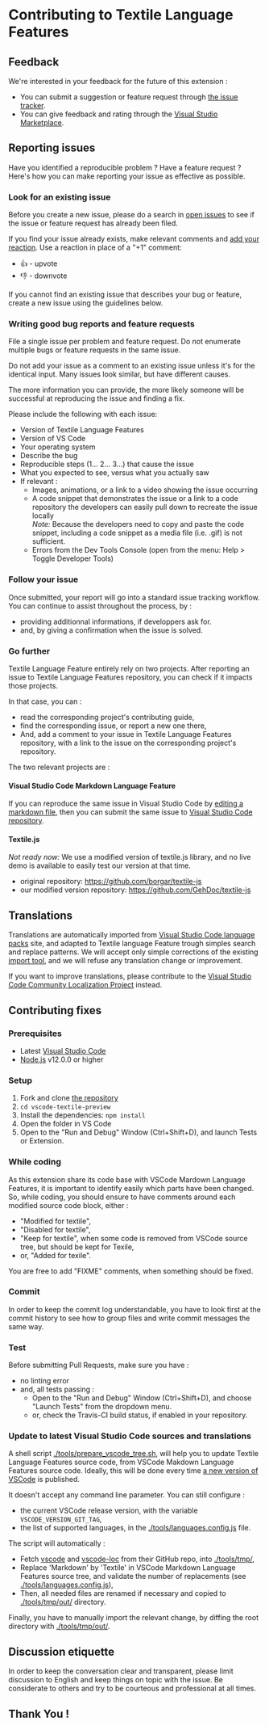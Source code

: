 # Contributing to Textile Language Features

## Feedback

We're interested in your feedback for the future of this extension :
* You can submit a suggestion or feature request through [the issue tracker](https://github.com/GehDoc/vscode-textile-preview/issues).
* You can give feedback and rating through the [Visual Studio Marketplace](https://marketplace.visualstudio.com/items?itemName=GehDoc.vscode-textile-preview).


## Reporting issues

Have you identified a reproducible problem ? Have a feature request ?
Here's how you can make reporting your issue as effective as possible.

### Look for an existing issue

Before you create a new issue, please do a search in [open issues](https://github.com/GehDoc/vscode-textile-preview/issues) to see if the issue or feature request has already been filed.

If you find your issue already exists, make relevant comments and [add your reaction](https://github.blog/2016-03-10-add-reactions-to-pull-requests-issues-and-comments/). Use a reaction in place of a "+1" comment:
* :+1: - upvote
* :-1: - downvote

If you cannot find an existing issue that describes your bug or feature, create a new issue using the guidelines below.

### Writing good bug reports and feature requests

File a single issue per problem and feature request. Do not enumerate multiple bugs or feature requests in the same issue.

Do not add your issue as a comment to an existing issue unless it's for the identical input. Many issues look similar, but have different causes.

The more information you can provide, the more likely someone will be successful at reproducing the issue and finding a fix.

Please include the following with each issue:
* Version of Textile Language Features
* Version of VS Code
* Your operating system
* Describe the bug
* Reproducible steps (1... 2... 3...) that cause the issue
* What you expected to see, versus what you actually saw
* If relevant :
	* Images, animations, or a link to a video showing the issue occurring
	* A code snippet that demonstrates the issue or a link to a code repository the developers can easily pull down to recreate the issue locally  
	*Note:* Because the developers need to copy and paste the code snippet, including a code snippet as a media file (i.e. .gif) is not sufficient.
	* Errors from the Dev Tools Console (open from the menu: Help > Toggle Developer Tools)

### Follow your issue

Once submitted, your report will go into a standard issue tracking workflow. You can continue to assist throughout the process, by :
* providing additionnal informations, if developpers ask for.
* and, by giving a confirmation when the issue is solved.

### Go further

Textile Language Feature entirely rely on two projects. After reporting an issue to Textile Language Features repository, you can check if it impacts those projects.

In that case, you can :
* read the corresponding project's contributing guide,
* find the corresponding issue, or report a new one there,
* And, add a comment to your issue in Textile Language Features repository, with a link to the issue on the corresponding project's repository. 

The two relevant projects are :

#### Visual Studio Code Markdown Language Feature

If you can reproduce the same issue in Visual Studio Code by [editing a markdown file](https://code.visualstudio.com/docs/languages/markdown#_markdown-preview), then you can submit the same issue to [Visual Studio Code repository](https://github.com/microsoft/vscode/).

#### Textile.js 

*Not ready now:* We use a modified version of textile.js library, and no live demo is available to easily test our version at that time.
* original repository: https://github.com/borgar/textile-js
* our modified version repository: https://github.com/GehDoc/textile-js

## Translations

Translations are automatically imported from [Visual Studio Code language packs](https://github.com/microsoft/vscode-loc/) site, and adapted to Textile language Feature trough simples search and replace patterns.
We will accept only simple corrections of the existing [import tool](#Update-to-latest-Visual-Studio-Code-sources-and-translations), and we will refuse any translation change or improvement.

If you want to improve translations, please contribute to the [Visual Studio Code Community Localization Project](https://github.com/Microsoft/Localization/wiki/Visual-Studio-Code-Community-Localization-Project) instead.


## Contributing fixes

### Prerequisites
* Latest [Visual Studio Code](https://code.visualstudio.com/)
* [Node.js](https://nodejs.org/) v12.0.0 or higher

### Setup
1. Fork and clone [the repository](https://github.com/GehDoc/vscode-textile-preview/)
2. `cd vscode-textile-preview`
3. Install the dependencies: `npm install`
4. Open the folder in VS Code
5. Open to the "Run and Debug" Window (Ctrl+Shift+D), and launch Tests or Extension.

### While coding
As this extension share its code base with VSCode Mardown Language Features, it is important to identify easily which parts have been changed. So, while coding, you should ensure to have comments around each modified source code block, either :
* "Modified for textile",
* "Disabled for textile",
* "Keep for textile", when some code is removed from VSCode source tree, but should be kept for Texile,
* or, "Added for texile".

You are free to add "FIXME" comments, when something should be fixed.

### Commit
In order to keep the commit log understandable, you have to look first at the commit history to see how to group files and write commit messages the same way.

### Test
Before submitting Pull Requests, make sure you have :
* no linting error
* and, all tests passing :
	* Open to the "Run and Debug" Window (Ctrl+Shift+D), and choose "Launch Tests" from the dropdown menu.
	* or, check the Travis-CI build status, if enabled in your repository.

### Update to latest Visual Studio Code sources and translations
A shell script [./tools/prepare_vscode_tree.sh](./tools/prepare_vscode_tree.sh), will help you to update Textile Language Features source code, from VSCode Makdown Language Features source code. Ideally, this will be done every time [a new version of VSCode](https://github.com/microsoft/vscode/releases) is published.

It doesn't accept any command line parameter. You can still configure :
* the current VSCode release version, with the variable `VSCODE_VERSION_GIT_TAG`,
* the list of supported languages, in the [./tools/languages.config.js](./tools/languages.config.js) file.

The script will automatically :
* Fetch [vscode](https://github.com/microsoft/vscode/) and [vscode-loc](https://github.com/microsoft/vscode-loc/) from their GitHub repo, into [./tools/tmp/](./tools/tmp/),
* Replace 'Markdown' by 'Textile' in VSCode Markdown Language Features source tree, and validate the number of replacements (see [./tools/languages.config.js](./tools/languages.config.js)),
* Then, all needed files are renamed if necessary and copied to [./tools/tmp/out/](./tools/tmp/out/) directory.

Finally, you have to manually import the relevant change, by diffing the root directory with [./tools/tmp/out/](./tools/tmp/out/).

## Discussion etiquette

In order to keep the conversation clear and transparent, please limit discussion to English and keep things on topic with the issue. Be considerate to others and try to be courteous and professional at all times.


## Thank You !